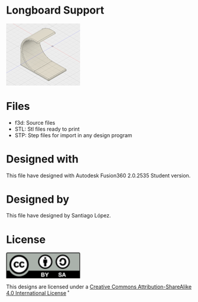 # Longboard Support
<img src="longboard.support.png" width="200" align = "center">

# Files
* f3d: Source files
* STL: Stl files ready to print
* STP: Step files for import in any design program

# Designed with
This file have designed with Autodesk Fusion360 2.0.2535 Student version.
# Designed by
This file have designed by Santiago López.

# License
<img src="../by-sa.png" width="200" align = "center">

This designs are licensed under a [Creative Commons Attribution-ShareAlike 4.0 International License](http://creativecommons.org/licenses/by-sa/4.0/)
˚
